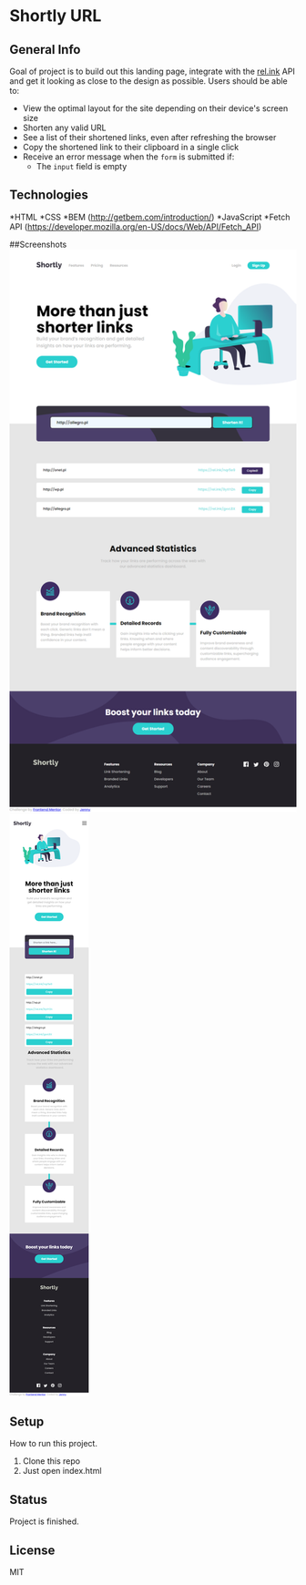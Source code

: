 # Shortly URL

## General Info

Goal of project is to build out this landing page, integrate with the [rel.ink](https://rel.ink) API and get it looking as close to the design as possible.
Users should be able to:
- View the optimal layout for the site depending on their device's screen size
- Shorten any valid URL
- See a list of their shortened links, even after refreshing the browser
- Copy the shortened link to their clipboard in a single click
- Receive an error message when the `form` is submitted if:
  - The `input` field is empty


## Technologies
*HTML 
*CSS 
*BEM (http://getbem.com/introduction/)
*JavaScript
*Fetch API (https://developer.mozilla.org/en-US/docs/Web/API/Fetch_API)

##Screenshots
![Desktop screenshot](./doc/shortly_url_desktop_version.png)
![Mobile screenshot](./doc/shortly_url_mobile_version.png)

## Setup
How to run this project.
1. Clone this repo
2. Just open index.html

## Status
Project is finished.

## License
MIT


